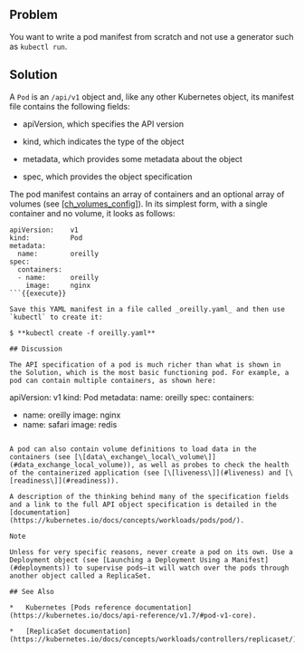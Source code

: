 ## Problem

You want to write a pod manifest from scratch and not use a generator such as `kubectl run`.

## Solution

A `Pod` is an `/api/v1` object and, like any other Kubernetes object, its manifest file contains the following fields:

*   apiVersion, which specifies the API version
    
*   kind, which indicates the type of the object
    
*   metadata, which provides some metadata about the object
    
*   spec, which provides the object specification
    

The pod manifest contains an array of containers and an optional array of volumes (see [\[ch\_volumes\_config\]](#ch_volumes_config)). In its simplest form, with a single container and no volume, it looks as follows:

```
apiVersion:    v1
kind:          Pod
metadata:
  name:        oreilly
spec:
  containers:
  - name:      oreilly
    image:     nginx
```{{execute}}

Save this YAML manifest in a file called _oreilly.yaml_ and then use `kubectl` to create it:

$ **kubectl create -f oreilly.yaml**

## Discussion

The API specification of a pod is much richer than what is shown in the Solution, which is the most basic functioning pod. For example, a pod can contain multiple containers, as shown here:

```
apiVersion: v1
kind:       Pod
metadata:
  name:     oreilly
spec:
  containers:
  - name:   oreilly
    image:  nginx
  - name:   safari
    image:  redis
```{{execute}}

A pod can also contain volume definitions to load data in the containers (see [\[data\_exchange\_local\_volume\]](#data_exchange_local_volume)), as well as probes to check the health of the containerized application (see [\[liveness\]](#liveness) and [\[readiness\]](#readiness)).

A description of the thinking behind many of the specification fields and a link to the full API object specification is detailed in the [documentation](https://kubernetes.io/docs/concepts/workloads/pods/pod/).

Note

Unless for very specific reasons, never create a pod on its own. Use a Deployment object (see [Launching a Deployment Using a Manifest](#deployments)) to supervise pods—​it will watch over the pods through another object called a ReplicaSet.

## See Also

*   Kubernetes [Pods reference documentation](https://kubernetes.io/docs/api-reference/v1.7/#pod-v1-core).
    
*   [ReplicaSet documentation](https://kubernetes.io/docs/concepts/workloads/controllers/replicaset/)